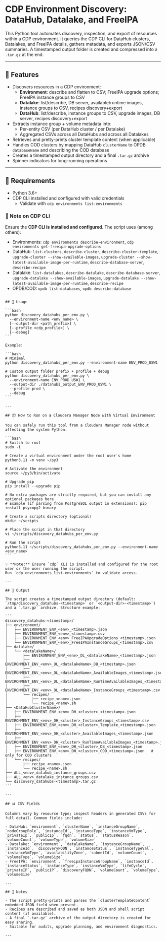 # CDP Environment Discovery: DataHub, Datalake, and FreeIPA

This Python tool automates discovery, inspection, and export of resources within a CDP environment. It queries the CDP CLI for DataHub clusters, Datalakes, and FreeIPA details, gathers metadata, and exports JSON/CSV summaries. A timestamped output folder is created and compressed into a `.tar.gz` at the end.

---

## 🔧 Features

- Discovers resources in a CDP environment:
  - **Environment**: describe and flatten to CSV; FreeIPA upgrade options; FreeIPA instance groups to CSV
  - **Datalake**: list/describe, DB server, available/runtime images, instance groups to CSV, recipes discovery+export
  - **DataHub**: list/describe, instance groups to CSV, upgrade images, DB server, recipes discovery+export
- Extracts instance group + volume metadata into:
  - Per-entity CSV (per DataHub cluster / per Datalake)
  - Aggregated CSVs across all DataHubs and across all Datalakes
- Retrieves and pretty-prints cluster template content (when applicable)
- Handles COD clusters by mapping DataHub `clusterName` to OPDB `databaseName` and describing the COD database
- Creates a timestamped output directory and a final `.tar.gz` archive
- Spinner indicators for long-running operations

---

## 🧪 Requirements

- Python 3.6+
- CDP CLI installed and configured with valid credentials
  - Validate with `cdp environments list-environments`

### 🔑 Note on CDP CLI

Ensure the **CDP CLI is installed and configured**. The script uses (among others):

- Environments: `cdp environments describe-environment`, `cdp environments get-freeipa-upgrade-options`
- DataHub: `list-clusters`, `describe-cluster`, `describe-cluster-template`, `upgrade-cluster --show-available-images`, `upgrade-cluster --show-latest-available-image-per-runtime`, `describe-database-server`, `describe-recipe`
- Datalake: `list-datalakes`, `describe-datalake`, `describe-database-server`, `upgrade-datalake --show-available-images`, `upgrade-datalake --show-latest-available-image-per-runtime`, `describe-recipe`
- OPDB/COD: `opdb list-databases`, `opdb describe-database`

````

## 🚀 Usage

```bash
python discovery_datahubs_per_env.py \
  --environment-name <env_name> \
  [--output-dir <path_prefix>] \
  [--profile <cdp_profile>] \
  [--debug]
```

Example:

```bash
# Minimal
python discovery_datahubs_per_env.py --environment-name ENV_PROD_USW1

# Custom output folder prefix + profile + debug
python discovery_datahubs_per_env.py \
  --environment-name ENV_PROD_USW1 \
  --output-dir ./datahubs_output_ENV_PROD_USW1 \
  --profile prod \
  --debug
```

---

## 📦 How to Run on a Cloudera Manager Node with Virtual Environment

You can safely run this tool from a Cloudera Manager node without affecting the system Python:

```bash
# Switch to root
sudo -i

# Create a virtual environment under the root user's home
python3.11 -m venv ~/py3

# Activate the environment
source ~/py3/bin/activate

# Upgrade pip
pip install --upgrade pip

# No extra packages are strictly required, but you can install any optional packages here
# Example (if parsing from PostgreSQL output in extensions): pip install psycopg2-binary

# Create a scripts directory (optional)
mkdir ~/scripts

# Place the script in that directory
vi ~/scripts/discovery_datahubs_per_env.py

# Run the script
python3.11 ~/scripts/discovery_datahubs_per_env.py --environment-name <env_name>
```

💡 **Note:** Ensure `cdp` CLI is installed and configured for the root user or the user running the script.
Run `cdp environments list-environments` to validate access.

---

## 📂 Output

The script creates a timestamped output directory (default: `/tmp/discovery_datahubs-<timestamp>` or `<output-dir>-<timestamp>`) and a `.tar.gz` archive. Structure example:

```
discovery_datahubs-<timestamp>/
├── environment/
│   ├── ENVIRONMENT_ENV_<env>_<timestamp>.json
│   ├── ENVIRONMENT_ENV_<env>_<timestamp>.csv
│   ├── ENVIRONMENT_ENV_<env>_FreeIPAUpgradeOptions_<timestamp>.json
│   └── ENVIRONMENT_ENV_<env>_FreeIPAInstanceGroups_<timestamp>.csv
├── datalake/
│   └── <datalakeName>/
│       ├── ENVIRONMENT_ENV_<env>_DL_<datalakeName>_<timestamp>.json
│       ├── ENVIRONMENT_ENV_<env>_DL_<datalakeName>_DB_<timestamp>.json
│       ├── ENVIRONMENT_ENV_<env>_DL_<datalakeName>_AvailableImages_<timestamp>.json
│       ├── ENVIRONMENT_ENV_<env>_DL_<datalakeName>_RunTimeAvailableImages_<timestamp>.json
│       ├── ENVIRONMENT_ENV_<env>_DL_<datalakeName>_InstanceGroups_<timestamp>.csv
│       └── recipes/
│           ├── recipe_<name>.json
│           └── recipe_<name>.sh
├── <DataHubClusterName>/
│   ├── ENVIRONMENT_ENV_<env>_DH_<cluster>_<timestamp>.json
│   ├── ENVIRONMENT_ENV_<env>_DH_<cluster>_InstanceGroups_<timestamp>.csv
│   ├── ENVIRONMENT_ENV_<env>_DH_<cluster>_Template_<timestamp>.json
│   ├── ENVIRONMENT_ENV_<env>_DH_<cluster>_AvailableImages_<timestamp>.json
│   ├── ENVIRONMENT_ENV_<env>_DH_<cluster>_RunTimeAvailableImages_<timestamp>.json
│   ├── ENVIRONMENT_ENV_<env>_DH_<cluster>_DB_<timestamp>.json
│   ├── ENVIRONMENT_ENV_<env>_DH_<cluster>_COD_<timestamp>.json   # only for COD clusters
│   └── recipes/
│       ├── recipe_<name>.json
│       └── recipe_<name>.sh
├── ALL_<env>_datahub_instance_groups.csv
├── ALL_<env>_datalake_instance_groups.csv
└── discovery_datahubs-<timestamp>.tar.gz
```

---

## 📊 CSV Fields

Columns vary by resource type; inspect headers in generated CSVs for full detail. Common fields include:

- DataHub: `environment`, `clusterName`, `instanceGroupName`, `nodeGroupRole`, `instanceId`, `instanceType`, `instanceVmType`, `privateIp`, `publicIp`, `fqdn`, `status`, `statusReason`, `volumeCount`, `volumeType`, `volumeSize`
- Datalake: `environment`, `datalakeName`, `instanceGroupName`, `instanceId`, `discoveryFQDN`, `instanceStatus`, `instanceTypeVal`, `instanceVmType`, `availabilityZone`, `subnetId`, `volumeCount`, `volumeType`, `volumeSize`
- FreeIPA: `environment`, `freeipaInstanceGroupName`, `instanceId`, `instanceStatus`, `instanceType`, `instanceVmType`, `lifeCycle`, `privateIP`, `publicIP`, `discoveryFQDN`, `volumeCount`, `volumeType`, `volumeSize`

---

## 📘 Notes

- The script pretty-prints and parses the `clusterTemplateContent` embedded JSON field when present.
- Recipes are described and saved as both JSON and shell script content (if available).
- A final `.tar.gz` archive of the output directory is created for easy sharing.
- Suitable for audits, upgrade planning, and environment diagnostics.

---
````
